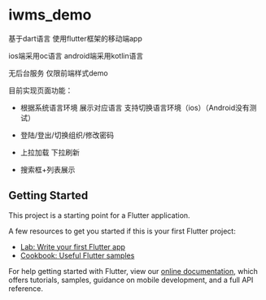 # iwms_demo

基于dart语言 使用flutter框架的移动端app

ios端采用oc语言 android端采用kotlin语言

无后台服务 仅限前端样式demo

目前实现页面功能：

- 根据系统语言环境 展示对应语言 支持切换语言环境（ios）（Android没有测试）

- 登陆/登出/切换组织/修改密码

- 上拉加载 下拉刷新

- 搜索框+列表展示

## Getting Started

This project is a starting point for a Flutter application.

A few resources to get you started if this is your first Flutter project:

- [Lab: Write your first Flutter app](https://flutter.dev/docs/get-started/codelab)
- [Cookbook: Useful Flutter samples](https://flutter.dev/docs/cookbook)

For help getting started with Flutter, view our
[online documentation](https://flutter.dev/docs), which offers tutorials,
samples, guidance on mobile development, and a full API reference.
